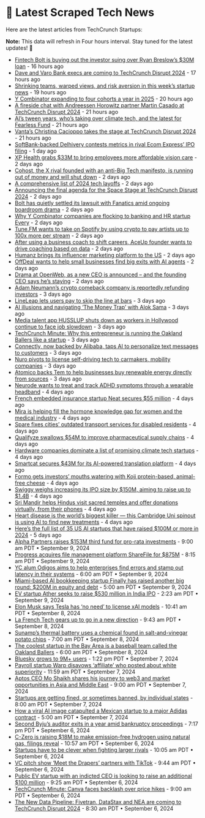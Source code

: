 
# 📰 Latest Scraped Tech News

Here are the latest articles from TechCrunch Startups:

**Note:** This data will refresh in Four hours interval. Stay tuned for the latest updates! 🔄
- [Fintech Bolt is buying out the investor suing over Ryan Breslow’s $30M loan](https://techcrunch.com/2024/09/13/fintech-bolt-is-buying-out-the-investor-suing-over-ryan-breslows-30m-loan/) - 16 hours ago
- [Dave and Varo Bank execs are coming to TechCrunch Disrupt 2024](https://techcrunch.com/2024/09/13/chime-and-dave-execs-are-coming-to-techcrunch-disrupt-2024/) - 17 hours ago
- [Shrinking teams, warped views, and risk aversion in this week’s startup news](https://techcrunch.com/2024/09/13/some-startups-and-investors-are-more-risk-averse-than-others/) - 19 hours ago
- [Y Combinator expanding to four cohorts a year in 2025](https://techcrunch.com/2024/09/13/y-combinator-expanding-to-four-cohorts-a-year-in-2025/) - 20 hours ago
- [A fireside chat with Andreessen Horowitz partner Martin Casado at TechCrunch Disrupt 2024](https://techcrunch.com/2024/09/13/a-fireside-chat-with-andreessen-horowitz-partner-martin-casado-at-techcrunch-disrupt-2024/) - 21 hours ago
- [AI’s tween years, who’s taking over climate tech, and the latest for Fearless Fund](https://techcrunch.com/podcast/ais-tween-years-whos-taking-over-climate-tech-and-the-latest-for-fearless-fund/) - 21 hours ago
- [Vanta’s Christina Cacioppo takes the stage at TechCrunch Disrupt 2024](https://techcrunch.com/2024/09/13/vantas-christina-cacioppo-takes-the-stage-at-techcrunch-disrupt-2024/) - 21 hours ago
- [SoftBank-backed Delhivery contests metrics in rival Ecom Express’ IPO filing](https://techcrunch.com/2024/09/13/softbank-backed-delhivery-contests-metrics-in-rival-ecom-express-ipo-filing/) - 1 day ago
- [XP Health grabs $33M to bring employees more affordable vision care](https://techcrunch.com/2024/09/12/xp-health-grabs-32m-to-bring-employees-more-affordable-vision-care/) - 2 days ago
- [Cohost, the X rival founded with an anti-Big Tech manifesto, is running out of money and will shut down](https://techcrunch.com/2024/09/12/cohost-the-x-rival-founded-with-an-anti-big-tech-manifesto-is-running-out-of-money-and-will-shut-down/) - 2 days ago
- [A comprehensive list of 2024 tech layoffs](https://techcrunch.com/2024/09/12/tech-layoffs-2024-list/) - 2 days ago
- [Announcing the final agenda for the Space Stage at TechCrunch Disrupt 2024](https://techcrunch.com/2024/09/12/announcing-the-final-agenda-for-the-space-stage-at-techcrunch-disrupt-2024/) - 2 days ago
- [Bolt has quietly settled its lawsuit with Fanatics amid ongoing boardroom drama](https://techcrunch.com/2024/09/12/bolt-has-quietly-settled-its-lawsuit-with-fanatics-amid-ongoing-boardroom-drama/) - 2 days ago
- [Why Y Combinator companies are flocking to banking and HR startup Every](https://techcrunch.com/2024/09/12/why-y-combinator-companies-are-flocking-to-new-banking-hr-startup-every/) - 2 days ago
- [Tune.FM wants to take on Spotify by using crypto to pay artists up to 100x more per stream](https://techcrunch.com/2024/09/12/tune-fm-wants-to-take-on-spotify-by-using-crypto-to-pay-artists-up-to-100x-more-per-stream/) - 2 days ago
- [After using a business coach to shift careers, AceUp founder wants to drive coaching based on data](https://techcrunch.com/2024/09/12/aceup-provides-data-driven-coaching-to-help-companies-improve-their-workplaces/) - 2 days ago
- [Humanz brings its influencer marketing platform to the US](https://techcrunch.com/2024/09/12/humanz-brings-its-influencer-marketing-platform-to-the-us/) - 2 days ago
- [OffDeal wants to help small businesses find big exits with AI agents](https://techcrunch.com/2024/09/12/offdeal-wants-to-help-small-businesses-find-big-exits-with-ai-agents/) - 2 days ago
- [Drama at OpenWeb, as a new CEO is announced – and the founding CEO says he’s staying](https://techcrunch.com/2024/09/11/drama-at-openweb-as-a-new-ceo-is-announced-and-the-founding-ceo-says-hes-staying/) - 2 days ago
- [Adam Neumann’s crypto comeback company is reportedly refunding investors](https://techcrunch.com/2024/09/11/adam-neumanns-crypto-comeback-company-is-reportedly-refunding-investors/) - 3 days ago
- [LineLeap lets users pay to skip the line at bars](https://techcrunch.com/2024/09/11/lineleap-lets-users-pay-to-skip-the-line-at-bars/) - 3 days ago
- [AI illusions and navigating ‘The Money Trap’ with Alok Sama](https://techcrunch.com/podcast/ai-illusions-and-navigating-the-money-trap-with-alok-sama/) - 3 days ago
- [Media talent app HUSSLUP shuts down as workers in Hollywood continue to face job slowdown](https://techcrunch.com/2024/09/11/media-talent-app-husslup-shuts-down-as-workers-in-hollywood-face-job-slowdown/) - 3 days ago
- [TechCrunch Minute: Why this entrepreneur is running the Oakland Ballers like a startup](https://techcrunch.com/video/techcrunch-minute-why-this-entrepreneur-is-running-the-oakland-ballers-like-a-startup/) - 3 days ago
- [Connectly, now backed by Alibaba, taps AI to personalize text messages to customers](https://techcrunch.com/2024/09/11/alibaba-backed-connectly-taps-ai-to-personalize-customer-messages/) - 3 days ago
- [Nuro pivots to license self-driving tech to carmakers, mobility companies](https://techcrunch.com/2024/09/11/nuro-pivots-to-license-self-driving-tech-to-carmakers-mobility-companies/) - 3 days ago
- [Atomico backs Tem to help businesses buy renewable energy directly from sources](https://techcrunch.com/2024/09/11/atomico-backs-tem-to-help-businesses-buy-renewable-energy-directly-from-sources/) - 3 days ago
- [Neurode wants to treat and track ADHD symptoms through a wearable headband](https://techcrunch.com/2024/09/10/neurode-wants-to-treat-and-track-adhd-symptoms-through-a-wearable-headband/) - 4 days ago
- [French embedded insurance startup Neat secures $55 million](https://techcrunch.com/2024/09/10/french-embedded-insurance-startup-neat-secures-55-million/) - 4 days ago
- [Mira is helping fill the hormone knowledge gap for women and the medical industry](https://techcrunch.com/podcast/mira-is-helping-fill-the-hormone-knowledge-gap-for-women-and-the-medical-industry/) - 4 days ago
- [Spare fixes cities’ outdated transport services for disabled residents](https://techcrunch.com/2024/09/10/spare-fixes-cities-outdated-transport-services-for-disabled-residents/) - 4 days ago
- [Qualifyze swallows $54M to improve pharmaceutical supply chains](https://techcrunch.com/2024/09/10/qualifyze-swallows-54m-to-improve-pharmaceutical-supply-chains/) - 4 days ago
- [Hardware companies dominate a list of promising climate tech startups](https://techcrunch.com/2024/09/10/hardware-companies-dominate-a-list-of-promising-climate-tech-startups/) - 4 days ago
- [Smartcat secures $43M for its AI-powered translation platform](https://techcrunch.com/2024/09/10/smartcat-secures-43m-for-its-ai-powered-translation-platform/) - 4 days ago
- [Formo gets investors’ mouths watering with Koji protein-based, animal-free cheese](https://techcrunch.com/2024/09/09/formo-gets-investors-mouths-watering-with-koji-protein-based-animal-free-cheese/) - 4 days ago
- [Swiggy weighs increasing its IPO size by $150M, aiming to raise up to $1.4B](https://techcrunch.com/2024/09/09/swiggy-weighs-150m-boost-for-up-to-1-4b-india-ipo/) - 4 days ago
- [Sri Mandir helps Hindus visit sacred temples and offer donations virtually, from their phones](https://techcrunch.com/2024/09/09/sri-mandir-is-on-a-quest-to-digitize-indias-devotional-journey/) - 4 days ago
- [Heart disease is the world’s biggest killer — this Cambridge Uni spinout is using AI to find new treatments](https://techcrunch.com/2024/09/09/heart-disease-is-the-worlds-biggest-killer-this-cambridge-uni-spinout-is-using-ai-to-find-new-treatments/) - 4 days ago
- [Here’s the full list of 35 US AI startups that have raised $100M or more in 2024](https://techcrunch.com/2024/09/09/heres-the-full-list-of-28-us-ai-startups-that-have-raised-100m-or-more-in-2024/) - 5 days ago
- [Alpha Partners raises $153M third fund for pro-rata investments](https://techcrunch.com/2024/09/09/alpha-partners-raises-153m-third-fund-for-pro-rata-investments/) - 9:00 am PDT • September 9, 2024
- [Progress acquires file management platform ShareFile for $875M](https://techcrunch.com/2024/09/09/progress-acquires-file-management-platform-sharefile-for-875m/) - 8:15 am PDT • September 9, 2024
- [YC alum Odigos aims to help enterprises find errors and stamp out latency in their systems](https://techcrunch.com/2024/09/09/yc-alum-odigos-aims-to-help-enterprises-find-errors-and-stamp-out-latency-in-their-systems/) - 6:00 am PDT • September 9, 2024
- [Miami-based AI bookkeeping startup Finally has raised another big round: $200M in equity and debt](https://techcrunch.com/2024/09/09/miami-based-ai-bookkeeping-startup-finally-has-raised-another-big-round-200m-in-equity-and-debt/) - 5:00 am PDT • September 9, 2024
- [EV startup Ather seeks to raise $530 million in India IPO](https://techcrunch.com/2024/09/09/ev-startup-ather-seeks-to-raise-370-million-in-india-ipo/) - 2:23 am PDT • September 9, 2024
- [Elon Musk says Tesla has ‘no need’ to license xAI models](https://techcrunch.com/2024/09/08/elon-musk-says-tesla-has-no-need-to-license-xai-models/) - 10:41 am PDT • September 8, 2024
- [La French Tech gears up to go in a new direction](https://techcrunch.com/2024/09/08/la-french-tech-gears-up-to-go-in-a-new-direction/) - 9:43 am PDT • September 8, 2024
- [Sunamp’s thermal battery uses a chemical found in salt-and-vinegar potato chips](https://techcrunch.com/2024/09/08/sunamps-thermal-battery-uses-a-chemical-found-in-salt-and-vinegar-potato-chips/) - 7:00 am PDT • September 8, 2024
- [The coolest startup in the Bay Area is a baseball team called the Oakland Ballers](https://techcrunch.com/2024/09/08/the-coolest-startup-in-the-bay-area-is-a-baseball-team-called-the-oakland-ballers/) - 6:00 am PDT • September 8, 2024
- [Bluesky grows to 9M+ users](https://techcrunch.com/2024/09/07/bluesky-grows-to-9m-users/) - 1:22 pm PDT • September 7, 2024
- [Payroll startup Warp disavows ‘affiliate’ who posted about white superiority](https://techcrunch.com/2024/09/07/payroll-startup-warp-disavows-affiliate-who-posted-about-white-superiority/) - 11:59 am PDT • September 7, 2024
- [Aptos CEO Mo Shaikh shares his journey to web3 and market opportunities in Asia and Middle East](https://techcrunch.com/2024/09/07/aptos-ceo-mo-shaikh-shares-his-journey-to-web3-and-market-opportunities-in-asia-and-middle-east/) - 9:00 am PDT • September 7, 2024
- [Startups are getting fined, or sometimes banned, by individual states](https://techcrunch.com/2024/09/07/startups-are-getting-fined-or-sometimes-banned-by-individual-states/) - 8:00 am PDT • September 7, 2024
- [How a viral AI image catapulted a Mexican startup to a major Adidas contract](https://techcrunch.com/2024/09/07/how-a-viral-ai-image-catapulted-a-mexican-startup-to-a-major-adidas-contract/) - 5:00 am PDT • September 7, 2024
- [Second Byju’s auditor exits in a year amid bankruptcy proceedings](https://techcrunch.com/2024/09/06/second-byjus-auditor-exits-in-a-year-as-financial-turmoil-deepens/) - 7:17 pm PDT • September 6, 2024
- [C-Zero is raising $18M to make emission-free hydrogen using natural gas, filings reveal](https://techcrunch.com/2024/09/06/c-zero-is-raising-18m-to-make-emission-free-hydrogen-using-natural-gas-filings-reveal/) - 10:57 am PDT • September 6, 2024
- [Startups have to be clever when fighting larger rivals](https://techcrunch.com/2024/09/06/startups-have-to-be-clever-when-fighting-larger-rivals/) - 10:05 am PDT • September 6, 2024
- [VC pitch show ‘Meet the Drapers’ partners with TikTok](https://techcrunch.com/2024/09/06/vc-pitch-show-meet-the-drapers-partners-with-tiktok/) - 9:44 am PDT • September 6, 2024
- [Public EV startup with an indicted CEO is looking to raise an additional $100 million](https://techcrunch.com/2024/09/06/public-ev-startup-with-an-indicted-ceo-is-looking-to-raise-an-additional-100-million/) - 9:25 am PDT • September 6, 2024
- [TechCrunch Minute: Canva faces backlash over price hikes](https://techcrunch.com/video/techcrunch-minute-canva-faces-backlash-over-price-hikes/) - 9:00 am PDT • September 6, 2024
- [The New Data Pipeline: Fivetran, DataStax and NEA are coming to TechCrunch Disrupt 2024](https://techcrunch.com/2024/09/06/the-new-data-pipeline-fivetran-datastax-and-nea-are-coming-to-techcrunch-disrupt-2024/) - 8:30 am PDT • September 6, 2024